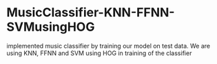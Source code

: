 # MusicClassifier-KNN-FFNN-SVMusingHOG
 implemented music classifier by training our model on test data. We are using KNN, FFNN and SVM using HOG in training of the classifier 
